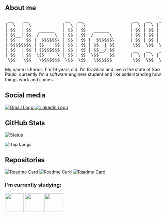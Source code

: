 ## About me
<pre>
 __    __              __   __                   __   __   __
|  \  |  \            |  \ |  \                 |  \ |  \ |  \
| $$  | $$   ______   | $$ | $$   ______        | $$ | $$ | $$
| $$__| $$  /      \  | $$ | $$  /      \       | $$ | $$ | $$
| $$    $$ |  $$$$$$\ | $$ | $$ |  $$$$$$\      | $$ | $$ | $$
| $$$$$$$$ | $$    $$ | $$ | $$ | $$  | $$       \$$  \$$  \$$
| $$  | $$ | $$$$$$$$ | $$ | $$ | $$__/ $$       __   __   __
| $$  | $$  \$$     \ | $$ | $$  \$$    $$      |  \ |  \ |  \
 \$$   \$$   \$$$$$$$  \$$  \$$   \$$$$$$        \$$  \$$  \$$
</pre>

My name is Enrico, I'm 19 years old. I'm Brazilian and live in the state of São Paulo, currently I'm a software engineer student and like understanding how things work and games.

## Social media
<div>
  <a href='mailto:bertozzienrico917@gmail.com' title='E-mail: bertozzienrico917@gmail.com' target='_blank'>
    <img src='https://img.shields.io/badge/Gmail-D14836?style=for-the-badge&logo=gmail&logoColor=white' alt='Gmail Logo'>
  </a>
  <a href='https://www.linkedin.com/in/enrico-bertozzi' title='LinkedIn' target='_blank'>
    <img src='https://img.shields.io/badge/LinkedIn-0077B5?style=for-the-badge&logo=linkedin&logoColor=white' alt='LinkedIn Logo'>
  </a>
</div>

## GitHub Stats

![Status](https://github-readme-stats.vercel.app/api?username=EnricoABM&show_icons=true&theme=dark&custom_title=Account-Status)

![Top Langs](https://github-readme-stats.vercel.app/api/top-langs/?username=EnricoABM&layout=compact&card_width=470&theme=dark&langs_count=6)




## Repositories
[![Readme Card](https://github-readme-stats.vercel.app/api/pin/?username=EnricoABM&repo=Beecrowd_Python3.11&theme=dark)](https://github.com/EnricoABM/Beecrowd_Python3.11)
[![Readme Card](https://github-readme-stats.vercel.app/api/pin/?username=EnricoABM&repo=trilha-css-desafio-01&theme=dark)](https://github.com/EnricoABM/trilha-css-desafio-01)
[![Readme Card](https://github-readme-stats.vercel.app/api/pin/?username=EnricoABM&repo=Small-Projects&theme=dark)](https://github.com/EnricoABM/Small-Projects)

### I'm currently studying:
<div>
  <img width='60' src="https://cdn.jsdelivr.net/gh/devicons/devicon/icons/mysql/mysql-original-wordmark.svg" />
  <img width='60' src="https://cdn.jsdelivr.net/gh/devicons/devicon@latest/icons/java/java-original-wordmark.svg" />
  <img width='60' src="https://cdn.jsdelivr.net/gh/devicons/devicon@latest/icons/unifiedmodelinglanguage/unifiedmodelinglanguage-original-wordmark.svg" />
</div>
          
          
